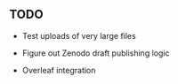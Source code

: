 TODO
----

- Test uploads of very large files
- Figure out Zenodo draft publishing logic

- Overleaf integration